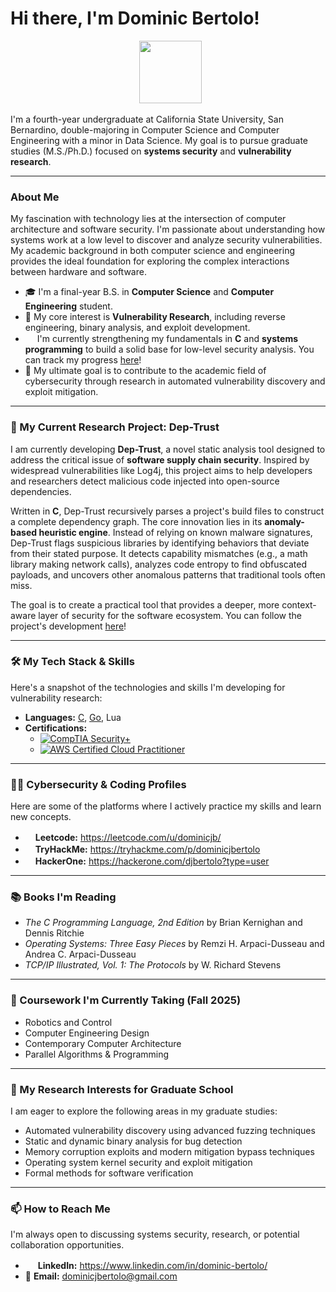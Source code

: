 # Hi there, I'm Dominic Bertolo!

<div align="center">
  <img src="https://omeka-s.csusb.edu/files/asset/3f0f9c0295b4d88b4e52f526966d88b238b6fa95.png" width="100">
</div>

I'm a fourth-year undergraduate at California State University, San Bernardino, double-majoring in Computer Science and Computer Engineering with a minor in Data Science. My goal is to pursue graduate studies (M.S./Ph.D.) focused on **systems security** and **vulnerability research**.

---

### About Me

My fascination with technology lies at the intersection of computer architecture and software security. I'm passionate about understanding how systems work at a low level to discover and analyze security vulnerabilities. My academic background in both computer science and engineering provides the ideal foundation for exploring the complex interactions between hardware and software.

- 🎓 I'm a final-year B.S. in **Computer Science** and **Computer Engineering** student.
- 🔬 My core interest is **Vulnerability Research**, including reverse engineering, binary analysis, and exploit development.
- <img src="https://upload.wikimedia.org/wikipedia/commons/thumb/1/18/C_Programming_Language.svg/1200px-C_Programming_Language.svg.png" width=15> I'm currently strengthening my fundamentals in **C** and **systems programming** to build a solid base for low-level security analysis. You can track my progress [here](https://github.com/djbertolo/learning-c)!
- 📄 My ultimate goal is to contribute to the academic field of cybersecurity through research in automated vulnerability discovery and exploit mitigation.

---
### 🔭 My Current Research Project: Dep-Trust

I am currently developing **Dep-Trust**, a novel static analysis tool designed to address the critical issue of **software supply chain security**. Inspired by widespread vulnerabilities like Log4j, this project aims to help developers and researchers detect malicious code injected into open-source dependencies.

Written in **C**, Dep-Trust recursively parses a project's build files to construct a complete dependency graph. The core innovation lies in its **anomaly-based heuristic engine**. Instead of relying on known malware signatures, Dep-Trust flags suspicious libraries by identifying behaviors that deviate from their stated purpose. It detects capability mismatches (e.g., a math library making network calls), analyzes code entropy to find obfuscated payloads, and uncovers other anomalous patterns that traditional tools often miss.

The goal is to create a practical tool that provides a deeper, more context-aware layer of security for the software ecosystem. You can follow the project's development [here](https://github.com/djbertolo/dep-trust)!

---

### 🛠️ My Tech Stack & Skills

Here's a snapshot of the technologies and skills I'm developing for vulnerability research:

* **Languages:** [C](https://github.com/djbertolo/learning-c), [Go](https://github.com/djbertolo/learning-go), Lua
* **Certifications:**
    * [![CompTIA Security+](https://img.shields.io/badge/CompTIA_Security+-SY0--701-blue?style=for-the-badge&logo=comptia)](https://github.com/djbertolo/djbertolo/blob/main/CompTIA%20Security%2B%20Certificate.pdf)
  * [![AWS Certified Cloud Practitioner](https://img.shields.io/badge/AWS_Certified_Cloud_Practitioner-CLF--C01-orange?style=for-the-badge&logo=amazon-aws)](https://github.com/djbertolo/djbertolo/blob/main/AWS%20Certified%20Cloud%20Practitioner%20Certificate.pdf)
    
---

### 🧑‍💻 Cybersecurity & Coding Profiles

Here are some of the platforms where I actively practice my skills and learn new concepts.

* <img src="https://upload.wikimedia.org/wikipedia/commons/1/19/LeetCode_logo_black.png?20191202080835" width=16>**Leetcode:** https://leetcode.com/u/dominicjb/
* <img src="https://store.tryhackme.com/cdn/shop/files/THMlogo-gray_scale_824x.png?v=1614347081" width=16>**TryHackMe:** https://tryhackme.com/p/dominicjbertolo
* <img src="" width=16>**HackerOne:** https://hackerone.com/djbertolo?type=user
---

### 📚 Books I'm Reading

* *The C Programming Language, 2nd Edition* by Brian Kernighan and Dennis Ritchie
* *Operating Systems: Three Easy Pieces* by Remzi H. Arpaci-Dusseau and Andrea C. Arpaci-Dusseau
* *TCP/IP Illustrated, Vol. 1: The Protocols* by W. Richard Stevens


---

### 🏫 Coursework I'm Currently Taking (Fall 2025)

* Robotics and Control
* Computer Engineering Design
* Contemporary Computer Architecture
* Parallel Algorithms & Programming

---


### 🌱 My Research Interests for Graduate School

I am eager to explore the following areas in my graduate studies:

* Automated vulnerability discovery using advanced fuzzing techniques
* Static and dynamic binary analysis for bug detection
* Memory corruption exploits and modern mitigation bypass techniques
* Operating system kernel security and exploit mitigation
* Formal methods for software verification

---

### 📫 How to Reach Me

I'm always open to discussing systems security, research, or potential collaboration opportunities.

* <img src="https://content.linkedin.com/content/dam/me/business/en-us/amp/xbu/linkedin-revised-brand-guidelines/in-logo/fg/brand-inlogo-download-fg-dsk-v01.png/jcr:content/renditions/brand-inlogo-download-fg-dsk-v01-2x.png" width=16> **LinkedIn:** https://www.linkedin.com/in/dominic-bertolo/
* 📧 **Email:** [dominicjbertolo@gmail.com](mailto:dominicjbertolo@gmail.com)
